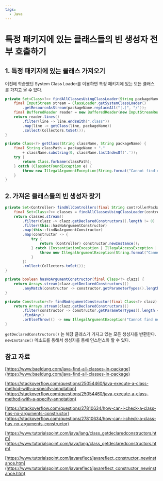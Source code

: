 ```yaml
---
tags:
  - Java
---
```

# 특정 패키지에 있는 클래스들의 빈 생성자 전부 호출하기

## 1. 특정 패키지에 있는 클래스 가져오기

이전에 학습했던 System Class Loader를 이용하면 특정 패키지에 있는 모든 클래스를 가지고 올 수 있다.

```java
private Set<Class<?>> findAllClassesUsingClassLoader(String packageName) {
    final InputStream stream = ClassLoader.getSystemClassLoader()
        .getResourceAsStream(packageName.replaceAll("[.]", "/"));
    final BufferedReader reader = new BufferedReader(new InputStreamReader(Objects.requireNonNull(stream)));
    return reader.lines()
        .filter(line -> line.endsWith(".class"))
        .map(line -> getClass(line, packageName))
        .collect(Collectors.toSet());
}

private Class<?> getClass(String className, String packageName) {
    final String classPath = packageName + "."
        + className.substring(0, className.lastIndexOf('.'));
    try {
        return Class.forName(classPath);
    } catch (ClassNotFoundException e) {
        throw new IllegalArgumentException(String.format("Cannot find class. (%s)", classPath));
    }
}
```

## 2. 가져온 클래스들의 빈 생성자 찾기

```java
private Set<Controller> findAllControllers(final String controllerPackage) {
    final Set<Class<?>> classes = findAllClassesUsingClassLoader(controllerPackage);
    return classes.stream()
        .filter(clazz -> clazz.getDeclaredConstructors().length != 0)
        .filter(this::hasNoArgumentConstructor)
        .map(this::findNoArgumentConstructor)
        .map(constructor -> {
            try {
                return (Controller) constructor.newInstance();
            } catch (InstantiationException | IllegalAccessException | InvocationTargetException e) {
                throw new IllegalArgumentException(String.format("Cannot invoke constructor. (%s)", constructor.getName()));
            }
        })
        .collect(Collectors.toSet());
}

private boolean hasNoArgumentConstructor(final Class<?> clazz) {
    return Arrays.stream(clazz.getDeclaredConstructors())
        .anyMatch(constructor -> constructor.getParameterTypes().length == 0);
}

private Constructor<?> findNoArgumentConstructor(final Class<?> clazz) {
    return Arrays.stream(clazz.getDeclaredConstructors())
        .filter(constructor -> constructor.getParameterTypes().length == 0)
        .findAny()
        .orElseThrow(() -> new IllegalArgumentException("Cannot find no-argument constructor."));
}
```

`getDeclaredConstructors()` 는 해당 클래스가 가지고 있는 모든 생성자를 반환한다. `newInstance()` 메소드를 통해서 생성자를 통해 인스턴스화 할 수 있다.

## 참고 자료

[https://www.baeldung.com/java-find-all-classes-in-package](https://www.baeldung.com/java-find-all-classes-in-package)

[https://stackoverflow.com/questions/25054460/java-execute-a-class-method-with-a-specify-annotation](https://stackoverflow.com/questions/25054460/java-execute-a-class-method-with-a-specify-annotation)

[https://stackoverflow.com/questions/27810634/how-can-i-check-a-class-has-no-arguments-constructor](https://stackoverflow.com/questions/27810634/how-can-i-check-a-class-has-no-arguments-constructor)

[https://www.tutorialspoint.com/java/lang/class_getdeclaredconstructors.htm](https://www.tutorialspoint.com/java/lang/class_getdeclaredconstructors.htm)

[https://www.tutorialspoint.com/javareflect/javareflect_constructor_newinstance.htm](https://www.tutorialspoint.com/javareflect/javareflect_constructor_newinstance.htm)